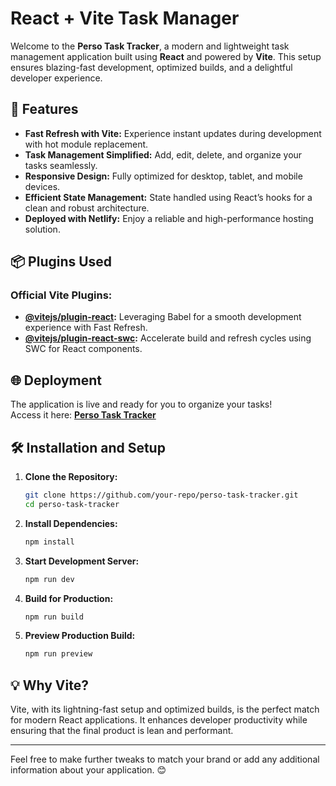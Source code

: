 
# React + Vite Task Manager

Welcome to the **Perso Task Tracker**, a modern and lightweight task management application built using **React** and powered by **Vite**. This setup ensures blazing-fast development, optimized builds, and a delightful developer experience.

## 🚀 Features

- **Fast Refresh with Vite:** Experience instant updates during development with hot module replacement.
- **Task Management Simplified:** Add, edit, delete, and organize your tasks seamlessly.
- **Responsive Design:** Fully optimized for desktop, tablet, and mobile devices.
- **Efficient State Management:** State handled using React’s hooks for a clean and robust architecture.
- **Deployed with Netlify:** Enjoy a reliable and high-performance hosting solution.

## 📦 Plugins Used

### Official Vite Plugins:
- **[@vitejs/plugin-react](https://github.com/vitejs/vite-plugin-react/blob/main/packages/plugin-react/README.md):** Leveraging Babel for a smooth development experience with Fast Refresh.
- **[@vitejs/plugin-react-swc](https://github.com/vitejs/vite-plugin-react-swc):** Accelerate build and refresh cycles using SWC for React components.

## 🌐 Deployment

The application is live and ready for you to organize your tasks!  
Access it here: **[Perso Task Tracker](https://perso-task-tracker.netlify.app/)**

## 🛠️ Installation and Setup

1. **Clone the Repository:**
   ```bash
   git clone https://github.com/your-repo/perso-task-tracker.git
   cd perso-task-tracker
   ```

2. **Install Dependencies:**
   ```bash
   npm install
   ```

3. **Start Development Server:**
   ```bash
   npm run dev
   ```

4. **Build for Production:**
   ```bash
   npm run build
   ```

5. **Preview Production Build:**
   ```bash
   npm run preview
   ```

## 💡 Why Vite?

Vite, with its lightning-fast setup and optimized builds, is the perfect match for modern React applications. It enhances developer productivity while ensuring that the final product is lean and performant.

---

Feel free to make further tweaks to match your brand or add any additional information about your application. 😊